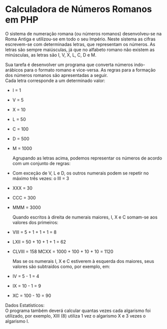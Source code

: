# Calculadora de Números Romanos em PHP

  O sistema de numeração romana (ou números romanos) desenvolveu-se na Roma Antiga e  utilizou-se em todo o seu Império. Neste sistema as cifras escrevem-se com determinadas  letras, que representam os números. As letras são sempre maiúsculas, já que no alfabeto  romano não existem as minúsculas, as letras são I, V, X, L, C, D e M.  
  
  Sua tarefa é desenvolver um programa que converta números indo-arábicos para o formato  romano e vice-versa. As regras para a formação dos números romanos são apresentadas a  seguir.  
  Cada letra corresponde a um determinado valor:  
- I = 1  
- V = 5  
- X = 10  
- L = 50  
- C = 100  
- D = 500  
- M = 1000
  
  Agrupando as letras acima, podemos representar os números de acordo com um conjunto de  regras:  
- Com exceção de V, L e D, os outros numerais podem se repetir no máximo três vezes:  o III = 3  
- XXX = 30  
- CCC = 300  
- MMM = 3000  

  Quando escritos à direita de numerais maiores, I, X e C somam-se aos valores dos  primeiros:  
- VIII = 5 + 1 + 1 + 1 = 8  
- LXII = 50 + 10 + 1 + 1 = 62  
- CLVIII = 158 MCXX = 1000 + 100 + 10 + 10 = 1120  

  Mas se os numerais I, X e C estiverem à esquerda dos maiores, seus valores são  subtraídos como, por exemplo, em:  
- IV = 5 - 1 = 4  
- IX = 10 - 1 = 9  
- XC = 100 - 10 = 90  

Dados Estatísticos:  
  O programa também deverá calcular quantas vezes cada algarismo foi utilizado, por exemplo,  XIII (8) utiliza 1 vez o algarismo X e 3 vezes o algarismo I. 
